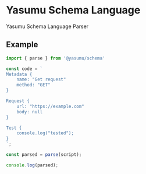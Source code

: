 # Yasumu Schema Language

Yasumu Schema Language Parser

## Example

```ts
import { parse } from '@yasumu/schema'

const code = `
Metadata {
    name: "Get request"
    method: "GET"
}

Request {
    url: "https://example.com"
    body: null
}

Test {
    console.log("tested");
}
`;

const parsed = parse(script);

console.log(parsed);
```
